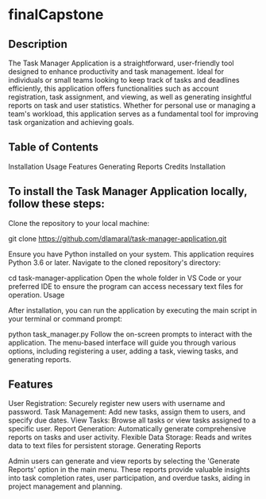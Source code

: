 # finalCapstone

## Description

The Task Manager Application is a straightforward, user-friendly tool designed to enhance productivity and task management. Ideal for individuals or small teams looking to keep track of tasks and deadlines efficiently, this application offers functionalities such as account registration, task assignment, and viewing, as well as generating insightful reports on task and user statistics. Whether for personal use or managing a team's workload, this application serves as a fundamental tool for improving task organization and achieving goals.

## Table of Contents

Installation
Usage
Features
Generating Reports
Credits
Installation

## To install the Task Manager Application locally, follow these steps:

Clone the repository to your local machine:

git clone https://github.com/dlamaral/task-manager-application.git

Ensure you have Python installed on your system. This application requires Python 3.6 or later.
Navigate to the cloned repository's directory:

cd task-manager-application
Open the whole folder in VS Code or your preferred IDE to ensure the program can access necessary text files for operation.
Usage

After installation, you can run the application by executing the main script in your terminal or command prompt:

python task_manager.py
Follow the on-screen prompts to interact with the application. The menu-based interface will guide you through various options, including registering a user, adding a task, viewing tasks, and generating reports.

## **Features**

User Registration: Securely register new users with username and password.
Task Management: Add new tasks, assign them to users, and specify due dates.
View Tasks: Browse all tasks or view tasks assigned to a specific user.
Report Generation: Automatically generate comprehensive reports on tasks and user activity.
Flexible Data Storage: Reads and writes data to text files for persistent storage.
Generating Reports

Admin users can generate and view reports by selecting the 'Generate Reports' option in the main menu. These reports provide valuable insights into task completion rates, user participation, and overdue tasks, aiding in project management and planning.
